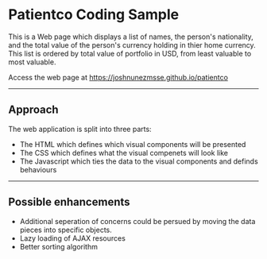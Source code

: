 # Patientco Coding Sample
This is a Web page which displays a list of names, the person's nationality, and the total value of the person's currency holding in thier home currency.  This list is ordered by total value of portfolio in USD, from least valuable to most valuable.

Access the web page at https://joshnunezmsse.github.io/patientco

---
## Approach
The web application is split into three parts:
- The HTML which defines which visual components will be presented
- The CSS which defines what the visual compenets will look like
- The Javascript which ties the data to the visual components and definds behaviours

----
## Possible enhancements
- Additional seperation of concerns could be persued by moving the data pieces into specific objects.
- Lazy loading of AJAX resources
- Better sorting algorithm